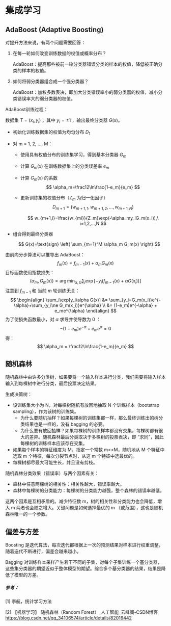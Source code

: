 # 集成学习

## AdaBoost (Adaptive Boosting)

对提升方法来说，有两个问题需要回答：

1. 在每一轮如何改变训练数据的权值或概率分布？

   AdaBoost：提高那些被前一轮分类器错误分类的样本的权值，降低被正确分类的样本的权值。

2. 如何将弱分类器组合成一个强分类器？

   AdaBoost：加权多数表决，即加大分类错误率小的弱分类器的权值，减小分类错误率大的弱分类器的权值。

AdaBoost训练过程：

数据集 $T=(x_i,y_i)$ ，其中 $y_i=\pm1$ ，输出最终分类器 $G(x)$。

+ 初始化训练数据集的权值为均匀分布 $D_1$ 

+ 对 m = 1, 2, ..., M：
  
  + 使用具有权值分布的训练集学习，得到基本分类器 $G_m$ 
  
  + 计算 $G_m(x)$ 在训练数据集上的分类误差率 $e_m$ 
  
  + 计算 $G_m(x)$ 的系数
    $$
    \alpha_m=\frac12\ln\frac{1-e_m}{e_m}
    $$
  
  + 更新训练集的权值分布（$Z_m$ 为归一化因子）
    $$
    D_{m+1}=(w_{m+1,1},w_{m+1,2},...,w_{m+1,N})
    $$
  
    $$
    w_{m+1,i}=\frac{w_{mi}}{Z_m}\exp(-\alpha_my_iG_m(x_i)),\ i=1,2,...,N
    $$
  
+ 组合得到最终分类器

  $$
  G(x)=\text{sign} \left( \sum_{m=1}^M \alpha_m G_m(x) \right)
  $$

由前向分步算法可以推导出 AdaBoost：
$$
f_m(x)=f_{m-1}(x)+\alpha_m G_m(x)
$$
目标函数使用指数损失：
$$
(\alpha_m,G_m(x))
= \arg\min_{\alpha,G} \sum_i \exp[-y_i(f_{m-1}(x)+\alpha G(x_i))]
$$
注意到 $f_{m-1}$ 和 当前 $m$ 轮训练无关：
$$
\begin{align}
\sum_i\exp[y_i\alpha G(x)]
&= \sum_{y_i=G_m(x_i)}e^{-\alpha}+\sum_{y_i\ne G_m(x_i)}e^{\alpha} \\
&= (1-e_m)e^{-\alpha} + e_me^{\alpha}
\end{align}
$$
为了使损失函数最小，对 $\alpha$ 求导并使导数为 0 ：
$$
-(1-e_m)e^{-\alpha} + e_me^{\alpha} = 0
$$
得：
$$
\alpha_m = \frac12\ln\frac{1-e_m}{e_m}
$$

## 随机森林

随机森林中由许多分类树，如果要将一个输入样本进行分类，我们需要将输入样本输入到每棵树中进行分类，最后投票决定结果。

生成决策树：

+ 设训练集大小为 N，对每棵树随机有放回地抽取 N 个训练样本（bootstrap sampling），作为该树的训练集。
  + 为什么要随机抽样？如果每棵树的训练集都一样，那么最终训练出的树分类结果也是一样的，没有 bagging 的必要。
  + 为什么要有放回抽样？如果每棵树的训练样本都没有交集，每棵树都有很大的差异。随机森林最后分类取决于多棵树的投票表决，即 “求同”，因此每棵树的训练样本应该存在交集。
+ 如果每个样本的特征维度为 M，指定一个常数 m<<M，随机地从 M 个特征中选取 m 个特征，每次分裂节点时，从这 m 个特征中选最优的。
+ 每棵树都尽最大可能生长，并且没有剪枝。

随机森林分类效果（错误率）与两个因素有关：

+ 森林中任意两棵树的相关性：相关性越大，错误率越大。
+ 森林中每棵树的分类能力：每棵树的分类能力越强，整个森林的错误率越低。

这两个因素是互相矛盾的。减少特征数 m，树的相关性和分类能力也会降低，增大 m 两者也会随之增大。关键问题是如何选择最优的 m （或范围），这也是随机森林唯一的一个参数。

## 偏差与方差

Boosting 是迭代算法，每次迭代都根据上一次的预测结果对样本进行权重调整，随着迭代不断进行，偏差会越来越小。

Bagging 对训练样本采样产生若干不同的子集，对每个子集训练一个基分类器，这些集分类器的期望近似于整体模型的期望。综合多个基分类器的结果，结果是降低了模型的方差。



##### 参考：

[1] 李航，统计学习方法

[2] 【机器学习】 随机森林（Random Forest）_人工智能_云峰阁-CSDN博客
https://blog.csdn.net/qq_34106574/article/details/82016442